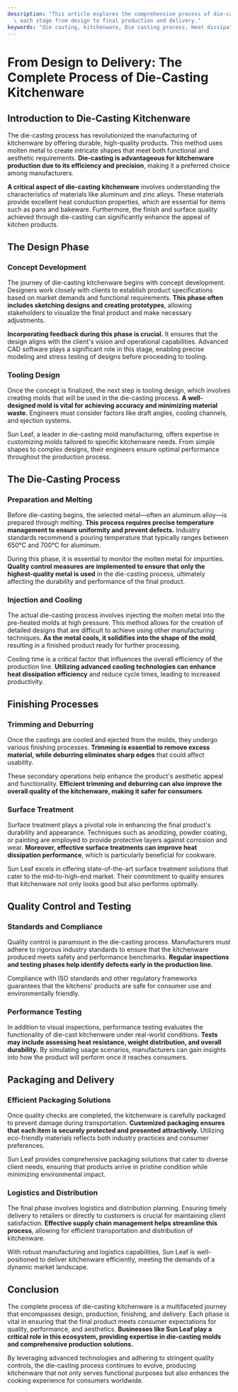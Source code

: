 ```yaml
---
description: "This article explores the comprehensive process of die-casting kitchenware, detailing\
  \ each stage from design to final production and delivery."
keywords: "die casting, kitchenware, Die casting process, Heat dissipation efficiency"
---
```

# From Design to Delivery: The Complete Process of Die-Casting Kitchenware

## Introduction to Die-Casting Kitchenware

The die-casting process has revolutionized the manufacturing of kitchenware by offering durable, high-quality products. This method uses molten metal to create intricate shapes that meet both functional and aesthetic requirements. **Die-casting is advantageous for kitchenware production due to its efficiency and precision**, making it a preferred choice among manufacturers.

**A critical aspect of die-casting kitchenware** involves understanding the characteristics of materials like aluminum and zinc alloys. These materials provide excellent heat conduction properties, which are essential for items such as pans and bakeware. Furthermore, the finish and surface quality achieved through die-casting can significantly enhance the appeal of kitchen products.

## The Design Phase

### Concept Development

The journey of die-casting kitchenware begins with concept development. Designers work closely with clients to establish product specifications based on market demands and functional requirements. **This phase often includes sketching designs and creating prototypes**, allowing stakeholders to visualize the final product and make necessary adjustments.

**Incorporating feedback during this phase is crucial.** It ensures that the design aligns with the client's vision and operational capabilities. Advanced CAD software plays a significant role in this stage, enabling precise modeling and stress testing of designs before proceeding to tooling.

### Tooling Design

Once the concept is finalized, the next step is tooling design, which involves creating molds that will be used in the die-casting process. **A well-designed mold is vital for achieving accuracy and minimizing material waste.** Engineers must consider factors like draft angles, cooling channels, and ejection systems.

Sun Leaf, a leader in die-casting mold manufacturing, offers expertise in customizing molds tailored to specific kitchenware needs. From simple shapes to complex designs, their engineers ensure optimal performance throughout the production process.

## The Die-Casting Process

### Preparation and Melting

Before die-casting begins, the selected metal—often an aluminum alloy—is prepared through melting. **This process requires precise temperature management to ensure uniformity and prevent defects.** Industry standards recommend a pouring temperature that typically ranges between 650°C and 700°C for aluminum.

During this phase, it is essential to monitor the molten metal for impurities. **Quality control measures are implemented to ensure that only the highest-quality metal is used** in the die-casting process, ultimately affecting the durability and performance of the final product.

### Injection and Cooling

The actual die-casting process involves injecting the molten metal into the pre-heated molds at high pressure. This method allows for the creation of detailed designs that are difficult to achieve using other manufacturing techniques. **As the metal cools, it solidifies into the shape of the mold**, resulting in a finished product ready for further processing.

Cooling time is a critical factor that influences the overall efficiency of the production line. **Utilizing advanced cooling technologies can enhance heat dissipation efficiency** and reduce cycle times, leading to increased productivity.

## Finishing Processes

### Trimming and Deburring

Once the castings are cooled and ejected from the molds, they undergo various finishing processes. **Trimming is essential to remove excess material, while deburring eliminates sharp edges** that could affect usability.

These secondary operations help enhance the product's aesthetic appeal and functionality. **Efficient trimming and deburring can also improve the overall quality of the kitchenware, making it safer for consumers**.

### Surface Treatment

Surface treatment plays a pivotal role in enhancing the final product's durability and appearance. Techniques such as anodizing, powder coating, or painting are employed to provide protective layers against corrosion and wear. **Moreover, effective surface treatments can improve heat dissipation performance**, which is particularly beneficial for cookware.

Sun Leaf excels in offering state-of-the-art surface treatment solutions that cater to the mid-to-high-end market. Their commitment to quality ensures that kitchenware not only looks good but also performs optimally.

## Quality Control and Testing

### Standards and Compliance

Quality control is paramount in the die-casting process. Manufacturers must adhere to rigorous industry standards to ensure that the kitchenware produced meets safety and performance benchmarks. **Regular inspections and testing phases help identify defects early in the production line.**

Compliance with ISO standards and other regulatory frameworks guarantees that the kitchens' products are safe for consumer use and environmentally friendly.

### Performance Testing

In addition to visual inspections, performance testing evaluates the functionality of die-cast kitchenware under real-world conditions. **Tests may include assessing heat resistance, weight distribution, and overall durability.** By simulating usage scenarios, manufacturers can gain insights into how the product will perform once it reaches consumers.

## Packaging and Delivery

### Efficient Packaging Solutions

Once quality checks are completed, the kitchenware is carefully packaged to prevent damage during transportation. **Customized packaging ensures that each item is securely protected and presented attractively.** Utilizing eco-friendly materials reflects both industry practices and consumer preferences.

Sun Leaf provides comprehensive packaging solutions that cater to diverse client needs, ensuring that products arrive in pristine condition while minimizing environmental impact.

### Logistics and Distribution

The final phase involves logistics and distribution planning. Ensuring timely delivery to retailers or directly to customers is crucial for maintaining client satisfaction. **Effective supply chain management helps streamline this process**, allowing for efficient transportation and distribution of kitchenware.

With robust manufacturing and logistics capabilities, Sun Leaf is well-positioned to deliver kitchenware efficiently, meeting the demands of a dynamic market landscape.

## Conclusion

The complete process of die-casting kitchenware is a multifaceted journey that encompasses design, production, finishing, and delivery. Each phase is vital in ensuring that the final product meets consumer expectations for quality, performance, and aesthetics. **Businesses like Sun Leaf play a critical role in this ecosystem, providing expertise in die-casting molds and comprehensive production solutions.**

By leveraging advanced technologies and adhering to stringent quality controls, the die-casting process continues to evolve, producing kitchenware that not only serves functional purposes but also enhances the cooking experience for consumers worldwide.
